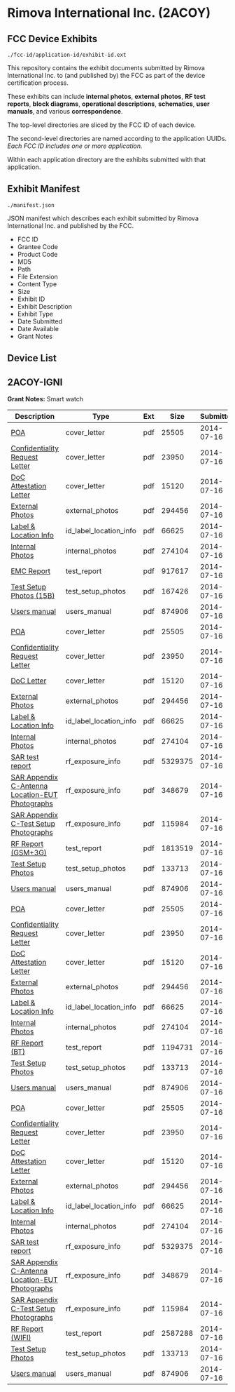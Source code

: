 # Rimova International Inc. (2ACOY)
## FCC Device Exhibits

```
./fcc-id/application-id/exhibit-id.ext
```

This repository contains the exhibit documents submitted by Rimova International Inc. to (and published by) the FCC as part of the device certification process.

These exhibits can include **internal photos**, **external photos**, **RF test reports**, **block diagrams**, **operational descriptions**, **schematics**, **user manuals**, and various **correspondence**.

The top-level directories are sliced by the FCC ID of each device.

The second-level directories are named according to the application UUIDs. *Each FCC ID includes one or more application.*

Within each application directory are the exhibits submitted with that application. 

## Exhibit Manifest

```
./manifest.json
```

JSON manifest which describes each exhibit submitted by Rimova International Inc. and published by the FCC.

- FCC ID
- Grantee Code
- Product Code
- MD5
- Path
- File Extension
- Content Type
- Size
- Exhibit ID
- Exhibit Description
- Exhibit Type
- Date Submitted
- Date Available
- Grant Notes

## Device List
## 2ACOY-IGNI
**Grant Notes:** Smart watch

| Description | Type | Ext | Size | Submitted | Available |
| ----------- | ---- | --- | ---- | --------- | --------- |
| [POA](2ACOY-IGNI/304fd9ff44b568cfb694b637179efd4d/2327306.pdf) | cover_letter | pdf | 25505 | 2014-07-16 | 2014-07-16 |
| [Confidentiality Request Letter](2ACOY-IGNI/304fd9ff44b568cfb694b637179efd4d/2327307.pdf) | cover_letter | pdf | 23950 | 2014-07-16 | 2014-07-16 |
| [DoC Attestation Letter](2ACOY-IGNI/304fd9ff44b568cfb694b637179efd4d/2327308.pdf) | cover_letter | pdf | 15120 | 2014-07-16 | 2014-07-16 |
| [External Photos](2ACOY-IGNI/304fd9ff44b568cfb694b637179efd4d/2327309.pdf) | external_photos | pdf | 294456 | 2014-07-16 | 2014-07-16 |
| [Label & Location Info](2ACOY-IGNI/304fd9ff44b568cfb694b637179efd4d/2327311.pdf) | id_label_location_info | pdf | 66625 | 2014-07-16 | 2014-07-16 |
| [Internal Photos](2ACOY-IGNI/304fd9ff44b568cfb694b637179efd4d/2327310.pdf) | internal_photos | pdf | 274104 | 2014-07-16 | 2014-07-16 |
| [EMC Report](2ACOY-IGNI/304fd9ff44b568cfb694b637179efd4d/2327352.pdf) | test_report | pdf | 917617 | 2014-07-16 | 2014-07-16 |
| [Test Setup Photos (15B)](2ACOY-IGNI/304fd9ff44b568cfb694b637179efd4d/2327353.pdf) | test_setup_photos | pdf | 167426 | 2014-07-16 | 2014-07-16 |
| [Users manual](2ACOY-IGNI/304fd9ff44b568cfb694b637179efd4d/2327312.pdf) | users_manual | pdf | 874906 | 2014-07-16 | 2014-07-16 |
| [POA](2ACOY-IGNI/f15756f645c8c14408e7cccda6aed4cb/2327306.pdf) | cover_letter | pdf | 25505 | 2014-07-16 | 2014-07-16 |
| [Confidentiality Request Letter](2ACOY-IGNI/f15756f645c8c14408e7cccda6aed4cb/2327307.pdf) | cover_letter | pdf | 23950 | 2014-07-16 | 2014-07-16 |
| [DoC Letter](2ACOY-IGNI/f15756f645c8c14408e7cccda6aed4cb/2327308.pdf) | cover_letter | pdf | 15120 | 2014-07-16 | 2014-07-16 |
| [External Photos](2ACOY-IGNI/f15756f645c8c14408e7cccda6aed4cb/2327309.pdf) | external_photos | pdf | 294456 | 2014-07-16 | 2014-07-16 |
| [Label & Location Info](2ACOY-IGNI/f15756f645c8c14408e7cccda6aed4cb/2327311.pdf) | id_label_location_info | pdf | 66625 | 2014-07-16 | 2014-07-16 |
| [Internal Photos](2ACOY-IGNI/f15756f645c8c14408e7cccda6aed4cb/2327310.pdf) | internal_photos | pdf | 274104 | 2014-07-16 | 2014-07-16 |
| [SAR test report](2ACOY-IGNI/f15756f645c8c14408e7cccda6aed4cb/2327336.pdf) | rf_exposure_info | pdf | 5329375 | 2014-07-16 | 2014-07-16 |
| [SAR Appendix C-Antenna Location-EUT Photographs](2ACOY-IGNI/f15756f645c8c14408e7cccda6aed4cb/2327337.pdf) | rf_exposure_info | pdf | 348679 | 2014-07-16 | 2014-07-16 |
| [SAR Appendix C-Test Setup Photographs](2ACOY-IGNI/f15756f645c8c14408e7cccda6aed4cb/2327338.pdf) | rf_exposure_info | pdf | 115984 | 2014-07-16 | 2014-07-16 |
| [RF Report (GSM+3G)](2ACOY-IGNI/f15756f645c8c14408e7cccda6aed4cb/2327367.pdf) | test_report | pdf | 1813519 | 2014-07-16 | 2014-07-16 |
| [Test Setup Photos](2ACOY-IGNI/f15756f645c8c14408e7cccda6aed4cb/2327320.pdf) | test_setup_photos | pdf | 133713 | 2014-07-16 | 2014-07-16 |
| [Users manual](2ACOY-IGNI/f15756f645c8c14408e7cccda6aed4cb/2327312.pdf) | users_manual | pdf | 874906 | 2014-07-16 | 2014-07-16 |
| [POA](2ACOY-IGNI/dc4396e3bf8f9cffdded3ed01d242b03/2327306.pdf) | cover_letter | pdf | 25505 | 2014-07-16 | 2014-07-16 |
| [Confidentiality Request Letter](2ACOY-IGNI/dc4396e3bf8f9cffdded3ed01d242b03/2327307.pdf) | cover_letter | pdf | 23950 | 2014-07-16 | 2014-07-16 |
| [DoC Attestation Letter](2ACOY-IGNI/dc4396e3bf8f9cffdded3ed01d242b03/2327308.pdf) | cover_letter | pdf | 15120 | 2014-07-16 | 2014-07-16 |
| [External Photos](2ACOY-IGNI/dc4396e3bf8f9cffdded3ed01d242b03/2327309.pdf) | external_photos | pdf | 294456 | 2014-07-16 | 2014-07-16 |
| [Label & Location Info](2ACOY-IGNI/dc4396e3bf8f9cffdded3ed01d242b03/2327311.pdf) | id_label_location_info | pdf | 66625 | 2014-07-16 | 2014-07-16 |
| [Internal Photos](2ACOY-IGNI/dc4396e3bf8f9cffdded3ed01d242b03/2327310.pdf) | internal_photos | pdf | 274104 | 2014-07-16 | 2014-07-16 |
| [RF Report (BT)](2ACOY-IGNI/dc4396e3bf8f9cffdded3ed01d242b03/2327319.pdf) | test_report | pdf | 1194731 | 2014-07-16 | 2014-07-16 |
| [Test Setup Photos](2ACOY-IGNI/dc4396e3bf8f9cffdded3ed01d242b03/2327320.pdf) | test_setup_photos | pdf | 133713 | 2014-07-16 | 2014-07-16 |
| [Users manual](2ACOY-IGNI/dc4396e3bf8f9cffdded3ed01d242b03/2327312.pdf) | users_manual | pdf | 874906 | 2014-07-16 | 2014-07-16 |
| [POA](2ACOY-IGNI/5cb17d79abd59e658733c452c210cabe/2327306.pdf) | cover_letter | pdf | 25505 | 2014-07-16 | 2014-07-16 |
| [Confidentiality Request Letter](2ACOY-IGNI/5cb17d79abd59e658733c452c210cabe/2327307.pdf) | cover_letter | pdf | 23950 | 2014-07-16 | 2014-07-16 |
| [DoC Attestation Letter](2ACOY-IGNI/5cb17d79abd59e658733c452c210cabe/2327308.pdf) | cover_letter | pdf | 15120 | 2014-07-16 | 2014-07-16 |
| [External Photos](2ACOY-IGNI/5cb17d79abd59e658733c452c210cabe/2327309.pdf) | external_photos | pdf | 294456 | 2014-07-16 | 2014-07-16 |
| [Label & Location Info](2ACOY-IGNI/5cb17d79abd59e658733c452c210cabe/2327311.pdf) | id_label_location_info | pdf | 66625 | 2014-07-16 | 2014-07-16 |
| [Internal Photos](2ACOY-IGNI/5cb17d79abd59e658733c452c210cabe/2327310.pdf) | internal_photos | pdf | 274104 | 2014-07-16 | 2014-07-16 |
| [SAR test report](2ACOY-IGNI/5cb17d79abd59e658733c452c210cabe/2327336.pdf) | rf_exposure_info | pdf | 5329375 | 2014-07-16 | 2014-07-16 |
| [SAR Appendix C-Antenna Location-EUT Photographs](2ACOY-IGNI/5cb17d79abd59e658733c452c210cabe/2327337.pdf) | rf_exposure_info | pdf | 348679 | 2014-07-16 | 2014-07-16 |
| [SAR Appendix C-Test Setup Photographs](2ACOY-IGNI/5cb17d79abd59e658733c452c210cabe/2327338.pdf) | rf_exposure_info | pdf | 115984 | 2014-07-16 | 2014-07-16 |
| [RF Report (WIFI)](2ACOY-IGNI/5cb17d79abd59e658733c452c210cabe/2327334.pdf) | test_report | pdf | 2587288 | 2014-07-16 | 2014-07-16 |
| [Test Setup Photos](2ACOY-IGNI/5cb17d79abd59e658733c452c210cabe/2327320.pdf) | test_setup_photos | pdf | 133713 | 2014-07-16 | 2014-07-16 |
| [Users manual](2ACOY-IGNI/5cb17d79abd59e658733c452c210cabe/2327312.pdf) | users_manual | pdf | 874906 | 2014-07-16 | 2014-07-16 |
